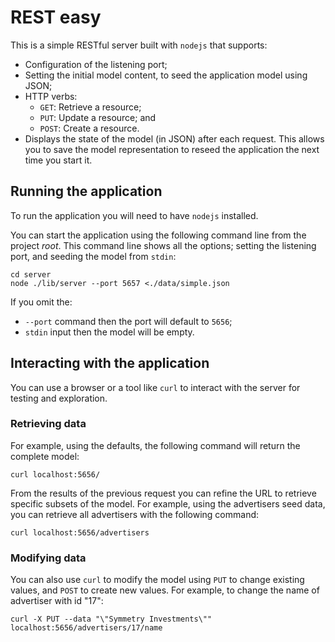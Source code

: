 # REST easy

This is a simple RESTful server built with ```nodejs``` that supports:

* Configuration of the listening port;
* Setting the initial model content, to seed the application model using JSON;
* HTTP verbs:
  * ```GET```: Retrieve a resource;
  * ```PUT```: Update a resource; and
  * ```POST```: Create a resource.
* Displays the state of the model (in JSON) after each request. This allows you to save the model representation to reseed the application the next time you start it.

## Running the application

To run the application you will need to have ```nodejs``` installed.

You can start the application using the following command line from the project *root*. This command line shows all the options; setting the listening port, and seeding the model from ```stdin```:

    cd server
    node ./lib/server --port 5657 <./data/simple.json
    
If you omit the:
* ```--port``` command then the port will default to ```5656```;
* ```stdin``` input then the model will be empty.

## Interacting with the application

You can use a browser or a tool like ```curl``` to interact with the server for testing and exploration.

### Retrieving data

For example, using the defaults, the following command will return the complete model:

    curl localhost:5656/

From the results of the previous request you can refine the URL to retrieve specific subsets of the model. For example, using the advertisers seed data, you can retrieve all advertisers with the following command:

    curl localhost:5656/advertisers

### Modifying data

You can also use ```curl``` to modify the model using ```PUT``` to change existing values, and ```POST``` to create new values. For example, to change the name of advertiser with id "17":

    curl -X PUT --data "\"Symmetry Investments\"" localhost:5656/advertisers/17/name
